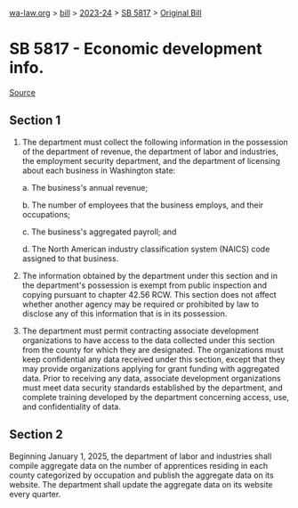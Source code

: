 [wa-law.org](/) > [bill](/bill/) > [2023-24](/bill/2023-24/) > [SB 5817](/bill/2023-24/sb/5817/) > [Original Bill](/bill/2023-24/sb/5817/1/)

# SB 5817 - Economic development info.

[Source](http://lawfilesext.leg.wa.gov/biennium/2023-24/Pdf/Bills/Senate%20Bills/5817.pdf)

## Section 1
1. The department must collect the following information in the possession of the department of revenue, the department of labor and industries, the employment security department, and the department of licensing about each business in Washington state:

    a. The business's annual revenue;

    b. The number of employees that the business employs, and their occupations;

    c. The business's aggregated payroll; and

    d. The North American industry classification system (NAICS) code assigned to that business.

2. The information obtained by the department under this section and in the department's possession is exempt from public inspection and copying pursuant to chapter 42.56 RCW. This section does not affect whether another agency may be required or prohibited by law to disclose any of this information that is in its possession.

3. The department must permit contracting associate development organizations to have access to the data collected under this section from the county for which they are designated. The organizations must keep confidential any data received under this section, except that they may provide organizations applying for grant funding with aggregated data. Prior to receiving any data, associate development organizations must meet data security standards established by the department, and complete training developed by the department concerning access, use, and confidentiality of data.

## Section 2
Beginning January 1, 2025, the department of labor and industries shall compile aggregate data on the number of apprentices residing in each county categorized by occupation and publish the aggregate data on its website. The department shall update the aggregate data on its website every quarter.
